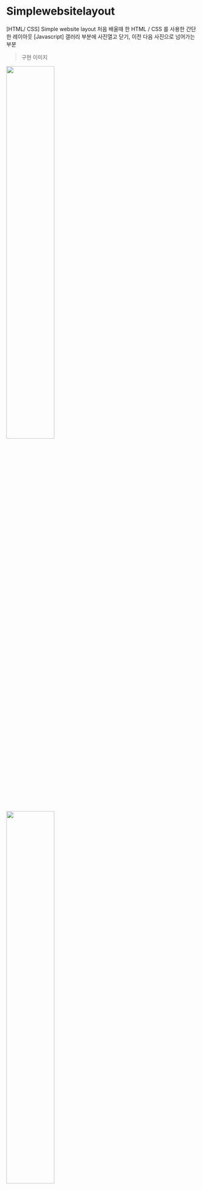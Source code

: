 # Simplewebsitelayout
[HTML/ CSS] Simple website layout
처음 배울때 한 HTML / CSS 를 사용한 간단한 레이아웃 
[Javascript] 갤러리 부분에 사진열고 닫기, 이전 다음 사진으로 넘어가는 부분

>구현 이미지
<img src="https://user-images.githubusercontent.com/71969709/118468475-c58b5e80-b73f-11eb-8838-18e01e6e55a0.png" width="50%">
<img src="https://user-images.githubusercontent.com/71969709/118468583-df2ca600-b73f-11eb-8355-7054b003f010.png" width="50%">
<img src="https://user-images.githubusercontent.com/71969709/118468651-f370a300-b73f-11eb-923c-d903c4d6ab65.png" width="50%">
<img src="https://user-images.githubusercontent.com/71969709/118468687-fec3ce80-b73f-11eb-8507-7fb82ee03973.png" width="50%">
<img src="https://user-images.githubusercontent.com/71969709/118468706-02575580-b740-11eb-8b4e-a5a46be7dd40.png" width="50%">
<img src="https://user-images.githubusercontent.com/71969709/118468970-42b6d380-b740-11eb-93fc-2ea098c3a93e.png" width="50%">
<img src="https://user-images.githubusercontent.com/71969709/118468973-43e80080-b740-11eb-83e7-de3d5210a4a4.png" width="50%">
<img src="https://user-images.githubusercontent.com/71969709/118469268-83165180-b740-11eb-96bd-bd634d482df6.png" width="50%">

